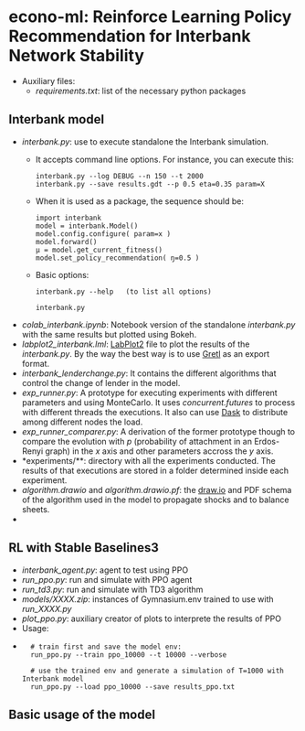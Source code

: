 # econo-ml: Reinforce Learning Policy Recommendation for Interbank Network Stability

- Auxiliary files:
  - *requirements.txt*: list of the necessary python packages


## Interbank model

  - *interbank.py*: use to execute standalone the Interbank simulation.
    - It accepts command line options. For instance, you can execute this:
    
          interbank.py --log DEBUG --n 150 --t 2000
          interbank.py --save results.gdt --p 0.5 eta=0.35 param=X
    
    - When it is used as a package, the sequence should be:

          import interbank
          model = interbank.Model()
          model.config.configure( param=x )
          model.forward()
          μ = model.get_current_fitness()
          model.set_policy_recommendation( ŋ=0.5 )

    - Basic options:
    
          interbank.py --help   (to list all options)
    
          interbank.py 
    

  - *colab_interbank.ipynb*: Notebook version of the standalone *interbank.py* with the same results but plotted using Bokeh.
  - *labplot2_interbank.lml*: [LabPlot2](https://labplot.org/) file to plot the results of the *interbank.py*. By the way the best way is to use [Gretl](https://gretl.sourceforge.net/) as an export format.
  - *interbank_lenderchange.py*: It contains the different algorithms that control the change of lender in the model.
  - *exp_runner.py*: A prototype for executing experiments with different parameters and using MonteCarlo.
        It uses *concurrent.futures* to process with different threads the executions.
        It also can use [Dask](https://www.dask.org/) to distribute among different nodes the load.
  - *exp_runner_comparer.py*: A derivation of the former prototype though to compare the evolution with *p* (probability of attachment in an Erdos-Renyi graph) in the *x* axis and other parameters accross the *y* axis.
  - *experiments/**: directory with all the experiments conducted. The results of that executions are stored in a folder determined inside each experiment.
  - *algorithm.drawio* and *algorithm.drawio.pf*: the [draw.io](https://www.drawio.com/) and PDF schema of the algorithm used in the model to propagate shocks and to balance sheets.
  - 


## RL with Stable Baselines3
  - *interbank_agent.py*: agent to test using PPO
  - *run_ppo.py*: run and simulate with PPO agent
  - *run_td3.py*: run and simulate with TD3 algorithm 
  - *models/XXXX.zip*: instances of Gymnasium.env trained to use with *run_XXXX.py*
  - *plot_ppo.py*: auxiliary creator of plots to interprete the results of PPO
  - Usage:
  - 
          # train first and save the model env:
          run_ppo.py --train ppo_10000 --t 10000 --verbose

          # use the trained env and generate a simulation of T=1000 with Interbank model
          run_ppo.py --load ppo_10000 --save results_ppo.txt

## Basic usage of the model

